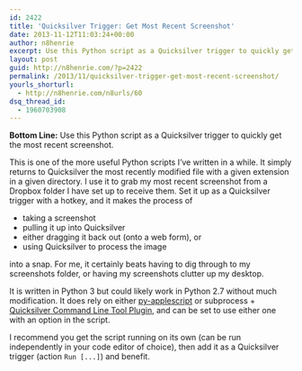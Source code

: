 ```yaml
---
id: 2422
title: 'Quicksilver Trigger: Get Most Recent Screenshot'
date: 2013-11-12T11:03:24+00:00
author: n8henrie
excerpt: Use this Python script as a Quicksilver trigger to quickly get the most recent screenshot.
layout: post
guid: http://n8henrie.com/?p=2422
permalink: /2013/11/quicksilver-trigger-get-most-recent-screenshot/
yourls_shorturl:
  - http://n8henrie.com/n8urls/60
dsq_thread_id:
  - 1960703908
---
```

**Bottom Line:** Use this Python script as a Quicksilver trigger to quickly get the most recent screenshot.<!--more-->

This is one of the more useful Python scripts I&#8217;ve written in a while. It simply returns to Quicksilver the most recently modified file with a given extension in a given directory. I use it to grab my most recent screenshot from a Dropbox folder I have set up to receive them. Set it up as a Quicksilver trigger with a hotkey, and it makes the process of

  * taking a screenshot
  * pulling it up into Quicksilver
  * either dragging it back out (onto a web form), or 
  * using Quicksilver to process the image

into a snap. For me, it certainly beats having to dig through to my screenshots folder, or having my screenshots clutter up my desktop.

It is written in Python 3 but could likely work in Python 2.7 without much modification. It does rely on either <a target="_blank" href="https://pypi.python.org/pypi/py-applescript/">py-applescript</a> or subprocess + <a target="_blank" href="http://qsapp.com/plugins.php">Quicksilver Command Line Tool Plugin</a>, and can be set to use either one with an option in the script.

I recommend you get the script running on its own (can be run independently in your code editor of choice), then add it as a Quicksilver trigger (action `Run [...]`) and benefit.